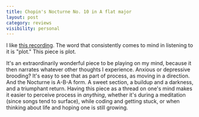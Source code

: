 ```yaml
---
title: Chopin's Nocturne No. 10 in A flat major
layout: post
category: reviews
visibility: personal
---
```


I like [this recording](http://grooveshark.com/s/Nocturne+No+10+In+Ab+Major/2Vi75v?src=5). The word that consistently comes to mind in listening to it is "plot." This piece is plot.

It's an extraordinarily wonderful piece to be playing on my mind, because it then narrates whatever other thoughts I experience. Anxious or depressive brooding? It's easy to see that as part of process, as moving in a direction. And the Nocturne is A-B-A form. A sweet section, a buildup and a darkness, and a triumphant return. Having this piece as a thread on one's mind makes it easier to perceive process in *anything*, whether it's during a meditation (since songs tend to surface), while coding and getting stuck, or when thinking about life and hoping one is still growing.
